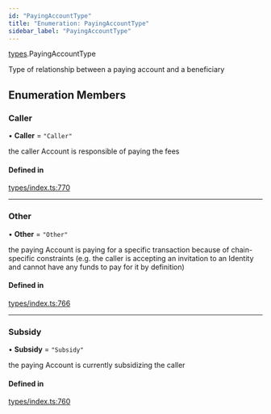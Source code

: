 ```yaml
---
id: "PayingAccountType"
title: "Enumeration: PayingAccountType"
sidebar_label: "PayingAccountType"
---
```


[types](../../../modules/Types/Types.md).PayingAccountType

Type of relationship between a paying account and a beneficiary

## Enumeration Members

### Caller

• **Caller** = ``"Caller"``

the caller Account is responsible of paying the fees

#### Defined in

[types/index.ts:770](https://github.com/F-OBrien/polymesh-sdk/blob/012f1745/src/types/index.ts#L770)

___

### Other

• **Other** = ``"Other"``

the paying Account is paying for a specific transaction because of
  chain-specific constraints (e.g. the caller is accepting an invitation to an Identity
  and cannot have any funds to pay for it by definition)

#### Defined in

[types/index.ts:766](https://github.com/F-OBrien/polymesh-sdk/blob/012f1745/src/types/index.ts#L766)

___

### Subsidy

• **Subsidy** = ``"Subsidy"``

the paying Account is currently subsidizing the caller

#### Defined in

[types/index.ts:760](https://github.com/F-OBrien/polymesh-sdk/blob/012f1745/src/types/index.ts#L760)
